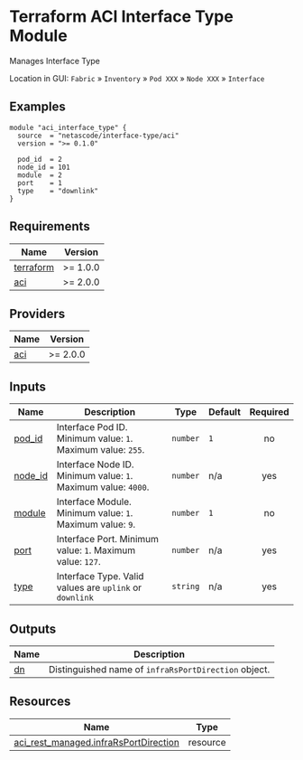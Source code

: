 <!-- BEGIN_TF_DOCS -->
# Terraform ACI Interface Type Module

Manages Interface Type

Location in GUI:
`Fabric` » `Inventory` » `Pod XXX` » `Node XXX` » `Interface`

## Examples

```hcl
module "aci_interface_type" {
  source  = "netascode/interface-type/aci"
  version = ">= 0.1.0"

  pod_id  = 2
  node_id = 101
  module  = 2
  port    = 1
  type    = "downlink"
}
```

## Requirements

| Name | Version |
|------|---------|
| <a name="requirement_terraform"></a> [terraform](#requirement\_terraform) | >= 1.0.0 |
| <a name="requirement_aci"></a> [aci](#requirement\_aci) | >= 2.0.0 |

## Providers

| Name | Version |
|------|---------|
| <a name="provider_aci"></a> [aci](#provider\_aci) | >= 2.0.0 |

## Inputs

| Name | Description | Type | Default | Required |
|------|-------------|------|---------|:--------:|
| <a name="input_pod_id"></a> [pod\_id](#input\_pod\_id) | Interface Pod ID. Minimum value: `1`. Maximum value: `255`. | `number` | `1` | no |
| <a name="input_node_id"></a> [node\_id](#input\_node\_id) | Interface Node ID. Minimum value: `1`. Maximum value: `4000`. | `number` | n/a | yes |
| <a name="input_module"></a> [module](#input\_module) | Interface Module. Minimum value: `1`. Maximum value: `9`. | `number` | `1` | no |
| <a name="input_port"></a> [port](#input\_port) | Interface Port. Minimum value: `1`. Maximum value: `127`. | `number` | n/a | yes |
| <a name="input_type"></a> [type](#input\_type) | Interface Type. Valid values are `uplink` or `downlink` | `string` | n/a | yes |

## Outputs

| Name | Description |
|------|-------------|
| <a name="output_dn"></a> [dn](#output\_dn) | Distinguished name of `infraRsPortDirection` object. |

## Resources

| Name | Type |
|------|------|
| [aci_rest_managed.infraRsPortDirection](https://registry.terraform.io/providers/CiscoDevNet/aci/latest/docs/resources/rest_managed) | resource |
<!-- END_TF_DOCS -->